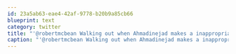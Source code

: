 ```yaml
---
id: 23a5ab63-eae4-42af-9778-b20b9a85cb66
blueprint: text
category: twitter
title: "'@robertmcbean Walking out when Ahmadinejad makes a inappropriate statement is more powerful than not showing up at all."
caption: "'@robertmcbean Walking out when Ahmadinejad makes a inappropriate statement is more powerful than not showing up at all."
---
```

